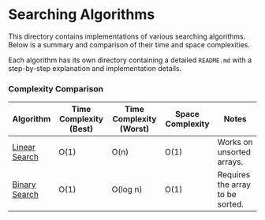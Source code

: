 # Searching Algorithms

This directory contains implementations of various searching algorithms. Below is a summary and comparison of their time and space complexities.

Each algorithm has its own directory containing a detailed `README.md` with a step-by-step explanation and implementation details.

### Complexity Comparison

| Algorithm                                                  | Time Complexity (Best) | Time Complexity (Worst) | Space Complexity | Notes                                       |
| ---------------------------------------------------------- | ---------------------- | ----------------------- | ---------------- | ------------------------------------------- |
| [Linear Search](https://github.com/beheshty/Interview-Algo-Lab/tree/master/Algorithms/Searching/LinearSearch)       | O(1)        | O(n)         | O(1)  | Works on unsorted arrays.        |
| [Binary Search](https://github.com/beheshty/Interview-Algo-Lab/tree/master/Algorithms/Searching/BinarySearch)        | O(1)         | O(log n)      | O(1)   | Requires the array to be sorted. |
